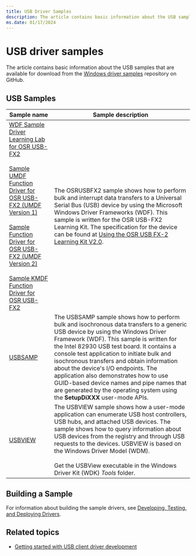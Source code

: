 ```yaml
---
title: USB Driver Samples
description: The article contains basic information about the USB samples that are available for download from the Windows driver samples repository on GitHub.
ms.date: 01/17/2024
---
```


# USB driver samples

The article contains basic information about the USB samples that are available for download from the [Windows driver samples](https://go.microsoft.com/fwlink/p/?LinkId=616507) repository on GitHub.

## USB Samples

| Sample name | Sample description |
|---|---|
| [WDF Sample Driver Learning Lab for OSR USB-FX2](https://go.microsoft.com/fwlink/p/?LinkId=618936)<br><br>[Sample UMDF Function Driver for OSR USB-FX2 (UMDF Version 1)](../wdf/user-mode-driver-framework-design-guide.md)<br><br>[Sample Function Driver for OSR USB-FX2 (UMDF Version 2)](/samples/microsoft/windows-driver-samples/sample-function-driver-for-osr-usb-fx2-umdf-version-2/)<br><br>[Sample KMDF Function Driver for OSR USB-FX2](https://go.microsoft.com/fwlink/p/?LinkId=618937) | The OSRUSBFX2 sample shows how to perform bulk and interrupt data transfers to a Universal Serial Bus (USB) device by using the Microsoft Windows Driver Frameworks (WDF). This sample is written for the OSR USB-FX2 Learning Kit. The specification for the device can be found at [Using the OSR USB FX-2 Learning Kit V2.0](https://go.microsoft.com/fwlink/p/?linkid=64091). |
| [USBSAMP](https://go.microsoft.com/fwlink/p/?LinkId=618938) | The USBSAMP sample shows how to perform bulk and isochronous data transfers to a generic USB device by using the Windows Driver Framework (WDF). This sample is written for the Intel 82930 USB test board. It contains a console test application to initiate bulk and isochronous transfers and obtain information about the device's I/O endpoints. The application also demonstrates how to use GUID-based device names and pipe names that are generated by the operating system using the **SetupDiXXX** user-mode APIs. |
| [USBVIEW](https://go.microsoft.com/fwlink/p/?LinkId=618004) | The USBVIEW sample shows how a user-mode application can enumerate USB host controllers, USB hubs, and attached USB devices. The sample shows how to query information about USB devices from the registry and through USB requests to the devices. USBVIEW is based on the Windows Driver Model (WDM).<br><br>Get the USBView executable in the Windows Driver Kit (WDK) *Tools* folder. |

## Building a Sample

For information about building the sample drivers, see [Developing, Testing, and Deploying Drivers](/windows-hardware/drivers/develop).

## Related topics

- [Getting started with USB client driver development](getting-started-with-usb-client-driver-development.md)
